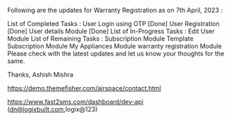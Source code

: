Following are the updates for Warranty Registration as on 7th April, 2023 :

List of Completed Tasks :
User Login using OTP [Done]
User Registration [Done]
User details Module [Done]
List of In-Progress Tasks :
Edit User Module
List of Remaining Tasks :
Subscription Module Template
Subscription Module
My Appliances Module
warranty registration Module
Please check with the latest updates and let us know your thoughts for the same.

Thanks,
Ashish Mishra

https://demo.themefisher.com/airspace/contact.html

https://www.fast2sms.com/dashboard/dev-api (dn@logixbuilt.com,logix@123)